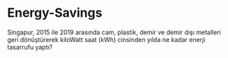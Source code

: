 # Energy-Savings
Singapur, 2015 ile 2019 arasında cam, plastik, demir ve demir dışı metalleri geri dönüştürerek kiloWatt saat (kWh) cinsinden yılda ne kadar enerji tasarrufu yaptı?
